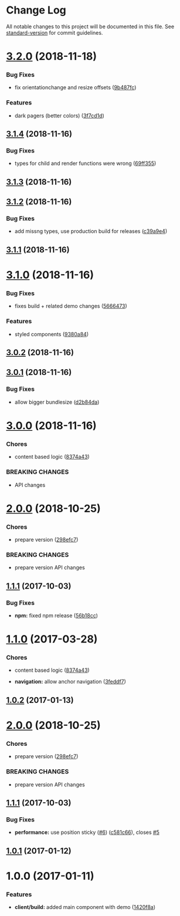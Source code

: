 # Change Log

All notable changes to this project will be documented in this file. See [standard-version](https://github.com/conventional-changelog/standard-version) for commit guidelines.

<a name="3.2.0"></a>

# [3.2.0](https://github.com/pixelass/react-over-scroll/compare/v3.1.4...v3.2.0) (2018-11-18)

### Bug Fixes

-   fix orientationchange and resize offsets ([9b487fc](https://github.com/pixelass/react-over-scroll/commit/9b487fc))

### Features

-   dark pagers (better colors) ([3f7cd1d](https://github.com/pixelass/react-over-scroll/commit/3f7cd1d))

<a name="3.1.4"></a>

## [3.1.4](https://github.com/pixelass/react-over-scroll/compare/v3.1.3...v3.1.4) (2018-11-16)

### Bug Fixes

-   types for child and render functions were wrong ([69ff355](https://github.com/pixelass/react-over-scroll/commit/69ff355))

<a name="3.1.3"></a>

## [3.1.3](https://github.com/pixelass/react-over-scroll/compare/v3.1.2...v3.1.3) (2018-11-16)

<a name="3.1.2"></a>

## [3.1.2](https://github.com/pixelass/react-over-scroll/compare/v3.1.1...v3.1.2) (2018-11-16)

### Bug Fixes

-   add missng types, use production build for releases ([c39a9e4](https://github.com/pixelass/react-over-scroll/commit/c39a9e4))

<a name="3.1.1"></a>

## [3.1.1](https://github.com/pixelass/react-over-scroll/compare/v3.1.0...v3.1.1) (2018-11-16)

<a name="3.1.0"></a>

# [3.1.0](https://github.com/pixelass/react-over-scroll/compare/v3.0.2...v3.1.0) (2018-11-16)

### Bug Fixes

-   fixes build + related demo changes ([5666473](https://github.com/pixelass/react-over-scroll/commit/5666473))

### Features

-   styled components ([9380a84](https://github.com/pixelass/react-over-scroll/commit/9380a84))

<a name="3.0.2"></a>

## [3.0.2](https://github.com/pixelass/react-over-scroll/compare/v3.0.1...v3.0.2) (2018-11-16)

<a name="3.0.1"></a>

## [3.0.1](https://github.com/pixelass/react-over-scroll/compare/v3.0.0...v3.0.1) (2018-11-16)

### Bug Fixes

-   allow bigger bundlesize ([d2b84da](https://github.com/pixelass/react-over-scroll/commit/d2b84da))

<a name="3.0.0"></a>

# [3.0.0](https://github.com/pixelass/react-over-scroll/compare/v2.0.0...v3.0.0) (2018-11-16)

### Chores

-   content based logic ([8374a43](https://github.com/pixelass/react-over-scroll/commit/8374a43))

### BREAKING CHANGES

-   API changes

<a name="2.0.0"></a>

# [2.0.0](https://github.com/pixelass/react-over-scroll/compare/v1.1.1...v2.0.0) (2018-10-25)

### Chores

-   prepare version ([298efc7](https://github.com/pixelass/react-over-scroll/commit/298efc7))

### BREAKING CHANGES

-   prepare version API changes

<a name="1.1.1"></a>

## [1.1.1](https://github.com/pixelass/react-over-scroll/compare/v1.1.0...v1.1.1) (2017-10-03)

### Bug Fixes

-   **npm:** fixed npm release ([56b18cc](https://github.com/pixelass/react-over-scroll/commit/56b18cc))

<a name="1.1.0"></a>

# [1.1.0](https://github.com/pixelass/react-over-scroll/compare/v1.0.2...v1.1.0) (2017-03-28)

### Chores

* content based logic ([8374a43](https://github.com/pixelass/react-over-scroll/commit/8374a43))

-   **navigation:** allow anchor navigation ([3feddf7](https://github.com/pixelass/react-over-scroll/commit/3feddf7))

<a name="1.0.2"></a>

## [1.0.2](https://github.com/pixelass/react-over-scroll/compare/v1.0.1...v1.0.2) (2017-01-13)

<a name="2.0.0"></a>

# [2.0.0](https://github.com/pixelass/react-over-scroll/compare/v1.1.1...v2.0.0) (2018-10-25)

### Chores

-   prepare version ([298efc7](https://github.com/pixelass/react-over-scroll/commit/298efc7))

### BREAKING CHANGES

-   prepare version API changes

<a name="1.1.1"></a>

## [1.1.1](https://github.com/pixelass/react-over-scroll/compare/v1.1.0...v1.1.1) (2017-10-03)

### Bug Fixes

-   **performance:** use position sticky ([#6](https://github.com/pixelass/react-over-scroll/issues/6)) ([c581c66](https://github.com/pixelass/react-over-scroll/commit/c581c66)), closes [#5](https://github.com/pixelass/react-over-scroll/issues/5)

<a name="1.0.1"></a>

## [1.0.1](https://github.com/pixelass/react-over-scroll/compare/v1.0.0...v1.0.1) (2017-01-12)

<a name="1.0.0"></a>

# 1.0.0 (2017-01-11)

### Features

-   **client/build:** added main component with demo ([1420f8a](https://github.com/pixelass/react-over-scroll/commit/1420f8a))
